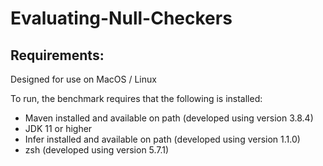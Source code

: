# Evaluating-Null-Checkers

## Requirements:

Designed for use on MacOS / Linux

To run, the benchmark requires that the following is installed:

- Maven installed and available on path (developed using version 3.8.4)
- JDK 11 or higher
- Infer installed and available on path (developed using version 1.1.0)
- zsh (developed using version 5.7.1)
